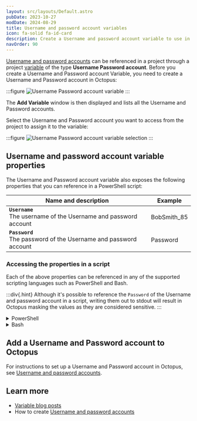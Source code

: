 ```yaml
---
layout: src/layouts/Default.astro
pubDate: 2023-10-27
modDate: 2024-08-29
title: Username and password account variables
icon: fa-solid fa-id-card
description: Create a Username and password account variable to use in any deployment step
navOrder: 90
---
```


[Username and password accounts](/docs/infrastructure/accounts/username-and-password/) can be referenced in a project through a project [variable](/docs/projects/variables) of the type **Username Password account**. Before you create a Username and Password account Variable, you need to create a Username and Password account in Octopus:

:::figure
![Username Password account variable](/docs/img/projects/variables/images/username-password-account-variable.png)
:::

The **Add Variable** window is then displayed and lists all the Username and Password accounts.

Select the Username and Password account you want to access from the project to assign it to the variable:

:::figure
![Username Password account variable selection](/docs/img/projects/variables/images/username-password-account-variable-selection.png)
:::


## Username and password account variable properties

The Username and Password account variable also exposes the following properties that you can reference in a PowerShell script:

| Name and description                                                   | Example     |
|------------------------------------------------------------------------|-------------|
| **`Username`** <br/> The username of the Username and password account | BobSmith_85 | 
| **`Password`** <br/> The password of the Username and password account | Password | 

### Accessing the properties in a script

Each of the above properties can be referenced in any of the supported scripting languages such as PowerShell and Bash.

:::div{.hint}
Although it's possible to reference the `Password` of the Username and password account in a script, writing them out to stdout will result in Octopus masking the values as they are considered sensitive.
:::

<details data-group="project-variables-username-password-account-variables">
<summary>PowerShell</summary>

```powershell
# For an account with a variable name of 'username password account'

# Using $OctopusParameters
Write-Host 'UsernamePasswordAccount.Id=' $OctopusParameters["username password account"]
Write-Host 'UsernamePassword.Username=' $OctopusParameters["username password account.Username"]
$PasswordValue = $OctopusParameters["username password account.Password"]

# Directly as a variable
Write-Host 'UsernamePassword.Id=' #{username password account}
Write-Host 'UsernamePassword.Username=' #{username password account.Username}
$PasswordValue = "#{username password account.Password}"
```

</details>
<details data-group="project-variables-username-password-account-variables">
<summary>Bash</summary>

```bash
# For an account with a variable name of 'username password account'

id=$(get_octopusvariable "username password account")
username=$(get_octopusvariable "username password.Username")
password=$(get_octopusvariable "username password.Password")
echo "Username Password Account Id is: $id"
echo "Username Password Account Username is: $username"
```

</details>

## Add a Username and Password account to Octopus

For instructions to set up a Username and Password account in Octopus, see [Username and password accounts](/docs/infrastructure/accounts/username-and-password).

## Learn more

- [Variable blog posts](https://octopus.com/blog/tag/variables/1)
- How to create [Username and password accounts](/docs/infrastructure/accounts/username-and-password)

